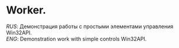 # Worker.
<i>RUS</i>: Демонстрация работы с простыми элементами управления Win32API. <br/>
<i>ENG</i>: Demonstration work with simple controls Win32API.
